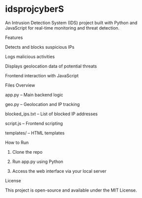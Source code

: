# idsprojcyberS

An Intrusion Detection System (IDS) project built with Python and JavaScript for real-time monitoring and threat detection.

Features

Detects and blocks suspicious IPs

Logs malicious activities

Displays geolocation data of potential threats

Frontend interaction with JavaScript


Files Overview

app.py – Main backend logic

geo.py – Geolocation and IP tracking

blocked_ips.txt – List of blocked IP addresses

script.js – Frontend scripting

templates/ – HTML templates


How to Run

1. Clone the repo


2. Run app.py using Python


3. Access the web interface via your local server



License

This project is open-source and available under the MIT License.
